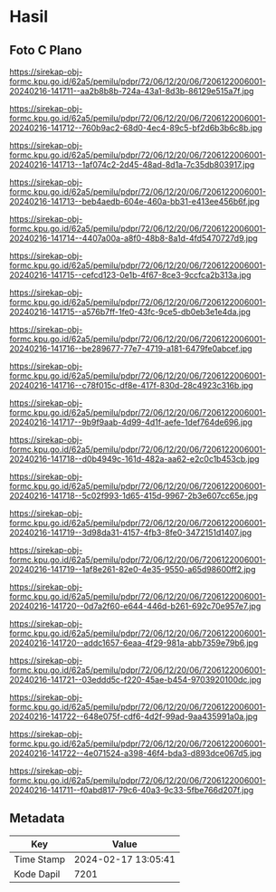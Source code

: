# Hasil

## Foto C Plano

https://sirekap-obj-formc.kpu.go.id/62a5/pemilu/pdpr/72/06/12/20/06/7206122006001-20240216-141711--aa2b8b8b-724a-43a1-8d3b-86129e515a7f.jpg

https://sirekap-obj-formc.kpu.go.id/62a5/pemilu/pdpr/72/06/12/20/06/7206122006001-20240216-141712--760b9ac2-68d0-4ec4-89c5-bf2d6b3b6c8b.jpg

https://sirekap-obj-formc.kpu.go.id/62a5/pemilu/pdpr/72/06/12/20/06/7206122006001-20240216-141713--1af074c2-2d45-48ad-8d1a-7c35db803917.jpg

https://sirekap-obj-formc.kpu.go.id/62a5/pemilu/pdpr/72/06/12/20/06/7206122006001-20240216-141713--beb4aedb-604e-460a-bb31-e413ee456b6f.jpg

https://sirekap-obj-formc.kpu.go.id/62a5/pemilu/pdpr/72/06/12/20/06/7206122006001-20240216-141714--4407a00a-a8f0-48b8-8a1d-4fd5470727d9.jpg

https://sirekap-obj-formc.kpu.go.id/62a5/pemilu/pdpr/72/06/12/20/06/7206122006001-20240216-141715--cefcd123-0e1b-4f67-8ce3-9ccfca2b313a.jpg

https://sirekap-obj-formc.kpu.go.id/62a5/pemilu/pdpr/72/06/12/20/06/7206122006001-20240216-141715--a576b7ff-1fe0-43fc-9ce5-db0eb3e1e4da.jpg

https://sirekap-obj-formc.kpu.go.id/62a5/pemilu/pdpr/72/06/12/20/06/7206122006001-20240216-141716--be289677-77e7-4719-a181-6479fe0abcef.jpg

https://sirekap-obj-formc.kpu.go.id/62a5/pemilu/pdpr/72/06/12/20/06/7206122006001-20240216-141716--c78f015c-df8e-417f-830d-28c4923c316b.jpg

https://sirekap-obj-formc.kpu.go.id/62a5/pemilu/pdpr/72/06/12/20/06/7206122006001-20240216-141717--9b9f9aab-4d99-4d1f-aefe-1def764de696.jpg

https://sirekap-obj-formc.kpu.go.id/62a5/pemilu/pdpr/72/06/12/20/06/7206122006001-20240216-141718--d0b4949c-161d-482a-aa62-e2c0c1b453cb.jpg

https://sirekap-obj-formc.kpu.go.id/62a5/pemilu/pdpr/72/06/12/20/06/7206122006001-20240216-141718--5c02f993-1d65-415d-9967-2b3e607cc65e.jpg

https://sirekap-obj-formc.kpu.go.id/62a5/pemilu/pdpr/72/06/12/20/06/7206122006001-20240216-141719--3d98da31-4157-4fb3-8fe0-3472151d1407.jpg

https://sirekap-obj-formc.kpu.go.id/62a5/pemilu/pdpr/72/06/12/20/06/7206122006001-20240216-141719--1af8e261-82e0-4e35-9550-a65d98600ff2.jpg

https://sirekap-obj-formc.kpu.go.id/62a5/pemilu/pdpr/72/06/12/20/06/7206122006001-20240216-141720--0d7a2f60-e644-446d-b261-692c70e957e7.jpg

https://sirekap-obj-formc.kpu.go.id/62a5/pemilu/pdpr/72/06/12/20/06/7206122006001-20240216-141720--addc1657-6eaa-4f29-981a-abb7359e79b6.jpg

https://sirekap-obj-formc.kpu.go.id/62a5/pemilu/pdpr/72/06/12/20/06/7206122006001-20240216-141721--03eddd5c-f220-45ae-b454-9703920100dc.jpg

https://sirekap-obj-formc.kpu.go.id/62a5/pemilu/pdpr/72/06/12/20/06/7206122006001-20240216-141722--648e075f-cdf6-4d2f-99ad-9aa435991a0a.jpg

https://sirekap-obj-formc.kpu.go.id/62a5/pemilu/pdpr/72/06/12/20/06/7206122006001-20240216-141722--4e071524-a398-46f4-bda3-d893dce067d5.jpg

https://sirekap-obj-formc.kpu.go.id/62a5/pemilu/pdpr/72/06/12/20/06/7206122006001-20240216-141711--f0abd817-79c6-40a3-9c33-5fbe766d207f.jpg


## Metadata

| Key        | Value               |
| ---------- | ------------------- |
| Time Stamp | 2024-02-17 13:05:41 |
| Kode Dapil | 7201                |



